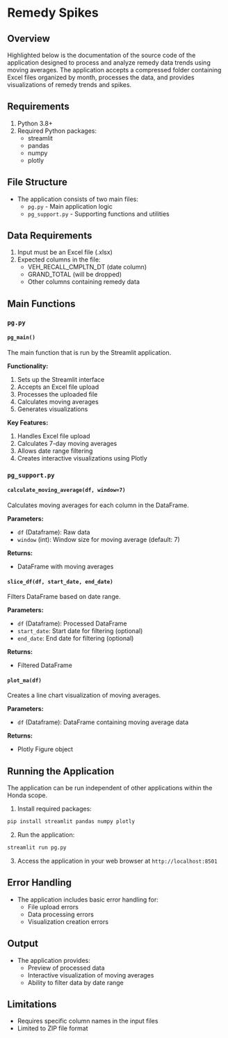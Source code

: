 # Remedy Spikes

## Overview
Highlighted below is the documentation of the source code of the application designed to process and analyze remedy data trends using moving averages. The application accepts a compressed folder containing Excel files organized by month, processes the data, and provides visualizations of remedy trends and spikes.

## Requirements
1. Python 3.8+
2. Required Python packages:
    - streamlit
    - pandas
    - numpy
    - plotly

## File Structure
- The application consists of two main files:
    - `pg.py` - Main application logic
    - `pg_support.py` - Supporting functions and utilities

## Data Requirements
1. Input must be an Excel file (.xlsx)
2. Expected columns in the file:
    - VEH_RECALL_CMPLTN_DT (date column)
    - GRAND_TOTAL (will be dropped)
    - Other columns containing remedy data

## Main Functions

### **`pg.py`**

#### `pg_main()`
The main function that is run by the Streamlit application.

**Functionality:**

1. Sets up the Streamlit interface
2. Accepts an Excel file upload
3. Processes the uploaded file
4. Calculates moving averages
5. Generates visualizations

**Key Features:**

1. Handles Excel file upload
2. Calculates 7-day moving averages
3. Allows date range filtering
4. Creates interactive visualizations using Plotly

### `pg_support.py`

#### `calculate_moving_average(df, window=7)`
Calculates moving averages for each column in the DataFrame.

**Parameters:**

- `df` (Dataframe): Raw data
- `window` (int): Window size for moving average (default: 7)

**Returns:** 

- DataFrame with moving averages

#### `slice_df(df, start_date, end_date)`
Filters DataFrame based on date range.

**Parameters:**

- `df` (Dataframe): Processed DataFrame
- `start_date`: Start date for filtering (optional)
- `end_date`: End date for filtering (optional)

**Returns:** 

- Filtered DataFrame

#### `plot_ma(df)`
Creates a line chart visualization of moving averages.

**Parameters:** 

- `df` (Dataframe): DataFrame containing moving average data

**Returns:** 

- Plotly Figure object

## Running the Application
The application can be run independent of other applications within the Honda scope.

1. Install required packages:
```bash
pip install streamlit pandas numpy plotly
```
2. Run the application:
```bash
streamlit run pg.py
```
3. Access the application in your web browser at `http://localhost:8501`

## Error Handling
- The application includes basic error handling for:
    - File upload errors
    - Data processing errors
    - Visualization creation errors

## Output
- The application provides:
    - Preview of processed data
    - Interactive visualization of moving averages
    - Ability to filter data by date range

## Limitations
- Requires specific column names in the input files
- Limited to ZIP file format